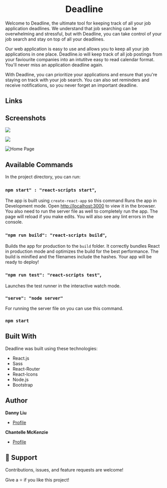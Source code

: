 <h1 align="center">
Deadline<br/>
</h1>

<p align="center">

Welcome to Deadline, the ultimate tool for keeping track of all your job application deadlines. We understand that job searching can be overwhelming and stressful, but with Deadline, you can take control of your job search and stay on top of all your deadlines.

Our web application is easy to use and allows you to keep all your job applications in one place. Deadline.io will keep track of all job postings from your faviourite companies into an intutitve easy to read calendar format. You'll never miss an application deadline again.

With Deadline, you can prioritize your applications and ensure that you're staying on track with your job search. You can also set reminders and receive notifications, so you never forget an important deadline.
</p>

## Links


## Screenshots

![](/img1.png)

![](/img2.png)

![Home Page](./img.png "Home Page")


## Available Commands

In the project directory, you can run:

### `npm start" : "react-scripts start"`,

The app is built using `create-react-app` so this command Runs the app in Development mode. Open [http://localhost:3000](http://localhost:3000) to view it in the browser. You also need to run the server file as well to completely run the app. The page will reload if you make edits.
You will also see any lint errors in the console.

### `"npm run build": "react-scripts build"`,

Builds the app for production to the `build` folder. It correctly bundles React in production mode and optimizes the build for the best performance. The build is minified and the filenames include the hashes. Your app will be ready to deploy!

### `"npm run test": "react-scripts test"`,

Launches the test runner in the interactive watch mode.

### `"serve": "node server"`

For running the server file on you can use this command.

### `npm start`

## Built With

Deadline was built using these technologies:

- React.js
- Sass
- React-Router
- React-Icons
- Node.js
- Bootstrap

## Author

**Danny Liu**

- [Profile](https://github.com/dannyl1u "Danny Liu")


**Chantelle McKenzie**

- [Profile](https://github.com/bella77-69 "Chantelle McKenzie")

## 🤝 Support

Contributions, issues, and feature requests are welcome!

Give a ⭐️ if you like this project!
